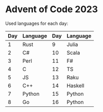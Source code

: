 # Advent of Code 2023

Used languages for each day:

| Day | Language | Day | Language |
|-----|----------|-----|----------|
|  1  | Rust     |  9  | Julia    |
|  2  | C#       | 10  | Scala    |
|  3  | Perl     | 11  | F#       |
|  4  | C        | 12  | TS       |
|  5  | JS       | 13  | Raku     |
|  6  | C++      | 14  | Haskell  |
|  7  | Python   | 15  | Python   |
|  8  | Go       | 16  | Python   |
